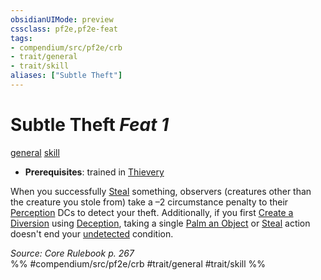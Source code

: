 ```yaml
---
obsidianUIMode: preview
cssclass: pf2e,pf2e-feat
tags:
- compendium/src/pf2e/crb
- trait/general
- trait/skill
aliases: ["Subtle Theft"]
---
```

# Subtle Theft  *Feat 1*  
[general](../../Rules/traits/general.md)  [skill](../../Rules/traits/skill.md)  

- **Prerequisites**: trained in [Thievery](../skills.md#Thievery)

When you successfully [Steal](../../Rules/actions/steal.md) something, observers (creatures other than the creature you stole from) take a –2 circumstance penalty to their [Perception](../skills.md#Perception) DCs to detect your theft. Additionally, if you first [Create a Diversion](../../Rules/actions/create-a-diversion.md) using [Deception](../skills.md#Deception), taking a single [Palm an Object](../../Rules/actions/palm-an-object.md) or [Steal](../../Rules/actions/steal.md) action doesn't end your [undetected](../../Rules/conditions.md#Undetected) condition.

*Source: Core Rulebook p. 267*  
%% #compendium/src/pf2e/crb #trait/general #trait/skill %%